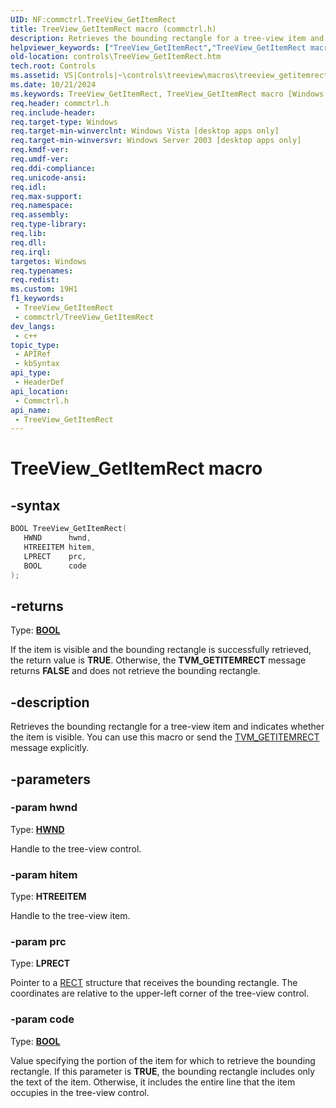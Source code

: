 ```yaml
---
UID: NF:commctrl.TreeView_GetItemRect
title: TreeView_GetItemRect macro (commctrl.h)
description: Retrieves the bounding rectangle for a tree-view item and indicates whether the item is visible. You can use this macro or send the TVM_GETITEMRECT message explicitly.
helpviewer_keywords: ["TreeView_GetItemRect","TreeView_GetItemRect macro [Windows Controls]","_win32_TreeView_GetItemRect","_win32_TreeView_GetItemRect_cpp","commctrl/TreeView_GetItemRect","controls.TreeView_GetItemRect","controls._win32_TreeView_GetItemRect"]
old-location: controls\TreeView_GetItemRect.htm
tech.root: Controls
ms.assetid: VS|Controls|~\controls\treeview\macros\treeview_getitemrect.htm
ms.date: 10/21/2024
ms.keywords: TreeView_GetItemRect, TreeView_GetItemRect macro [Windows Controls], _win32_TreeView_GetItemRect, _win32_TreeView_GetItemRect_cpp, commctrl/TreeView_GetItemRect, controls.TreeView_GetItemRect, controls._win32_TreeView_GetItemRect
req.header: commctrl.h
req.include-header: 
req.target-type: Windows
req.target-min-winverclnt: Windows Vista [desktop apps only]
req.target-min-winversvr: Windows Server 2003 [desktop apps only]
req.kmdf-ver: 
req.umdf-ver: 
req.ddi-compliance: 
req.unicode-ansi: 
req.idl: 
req.max-support: 
req.namespace: 
req.assembly: 
req.type-library: 
req.lib: 
req.dll: 
req.irql: 
targetos: Windows
req.typenames: 
req.redist: 
ms.custom: 19H1
f1_keywords:
 - TreeView_GetItemRect
 - commctrl/TreeView_GetItemRect
dev_langs:
 - c++
topic_type:
 - APIRef
 - kbSyntax
api_type:
 - HeaderDef
api_location:
 - Commctrl.h
api_name:
 - TreeView_GetItemRect
---
```


# TreeView_GetItemRect macro

## -syntax

```cpp
BOOL TreeView_GetItemRect(
   HWND      hwnd,
   HTREEITEM hitem,
   LPRECT    prc,
   BOOL      code
);
```

## -returns

Type: **[BOOL](/windows/desktop/winprog/windows-data-types)**

If the item is visible and the bounding rectangle is successfully retrieved, the return value is <b>TRUE</b>. Otherwise, the <b>TVM_GETITEMRECT</b> message returns <b>FALSE</b> and does not retrieve the bounding rectangle.


## -description

Retrieves the bounding rectangle for a tree-view item and indicates whether the item is visible. You can use this macro or send the <a href="/windows/desktop/Controls/tvm-getitemrect">TVM_GETITEMRECT</a> message explicitly.

## -parameters

### -param hwnd

Type: <b><a href="/windows/desktop/WinProg/windows-data-types">HWND</a></b>

Handle to the tree-view control.

### -param hitem

Type: <b>HTREEITEM</b>

Handle to the tree-view item.

### -param prc

Type: <b>LPRECT</b>

Pointer to a <a href="/windows/desktop/api/windef/ns-windef-rect">RECT</a> structure that receives the bounding rectangle. The coordinates are relative to the upper-left corner of the tree-view control.

### -param code

Type: <b><a href="/windows/desktop/WinProg/windows-data-types">BOOL</a></b>

Value specifying the portion of the item for which to retrieve the bounding rectangle. If this parameter is <b>TRUE</b>, the bounding rectangle includes only the text of the item. Otherwise, it includes the entire line that the item occupies in the tree-view control.

